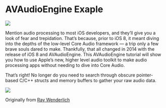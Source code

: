 # AVAudioEngine Exaple

![](https://koenig-media.raywenderlich.com/uploads/2018/02/Overcast-feature.png)

Mention audio processing to most iOS developers, and they’ll give you a look of fear and trepidation. 
That’s because, prior to iOS 8, it meant diving into the depths of the low-level Core Audio framework — a trip only a few brave souls dared to make. Thankfully, that all changed in 2014 with the release of iOS 8 and AVAudioEngine. This AVAudioEngine tutorial will show you how to use Apple’s new, higher level audio toolkit to make audio processing apps without needing to dive into Core Audio.

That’s right! No longer do you need to search through obscure pointer-based C/C++ structs and memory buffers to gather your raw audio data.

![](https://koenig-media.raywenderlich.com/uploads/2018/01/demo.gif)

Originally from [Ray Wenderlich](https://www.raywenderlich.com/185090/avaudioengine-tutorial-for-ios-getting-started)
